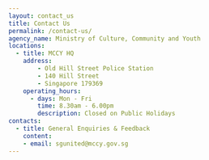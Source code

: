 ```yaml
---
layout: contact_us
title: Contact Us
permalink: /contact-us/
agency_name: Ministry of Culture, Community and Youth
locations:
  - title: MCCY HQ
    address:
        - Old Hill Street Police Station
        - 140 Hill Street
        - Singapore 179369
    operating_hours:
      - days: Mon - Fri
        time: 8.30am - 6.00pm
        description: Closed on Public Holidays
contacts:
  - title: General Enquiries & Feedback
    content:
    - email: sgunited@mccy.gov.sg
---
```

